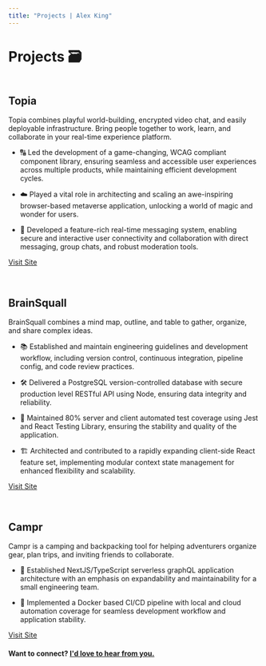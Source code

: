 ```yaml
---
title: "Projects | Alex King"
---
```


# **Projects 🗃**

<div class="project">
  <div class="project-images">
    <img src="/projects/desktop/topia.jpg" alt="" class="desktop" />
  </div>

  <div class='project-content'>

## Topia

Topia combines playful world-building, encrypted video chat, and easily deployable infrastructure. Bring people together to work, learn, and collaborate in your real-time experience platform.

- 🔠 Led the development of a game-changing, WCAG compliant component library, ensuring seamless and accessible user experiences across multiple products, while maintaining efficient development cycles.

- ☁️ Played a vital role in architecting and scaling an awe-inspiring browser-based metaverse application, unlocking a world of magic and wonder for users.

- 📧 Developed a feature-rich real-time messaging system, enabling secure and interactive user connectivity and collaboration with direct messaging, group chats, and robust moderation tools.

<a href="https://topia.io/" target="_blank" rel="noopener noreferrer">Visit Site</a>

  </div>
</div>

<div class="project">
  <div class="project-images">
    <img src="/projects/desktop/brainsquall.jpg" alt="" class="desktop" />
    <img src="/projects/mobile/brainsquall.png" alt="" class="mobile"/>
  </div>

  <div class='project-content'>

## BrainSquall

BrainSquall combines a mind map, outline, and table to gather, organize, and share complex ideas.

- 📚 Established and maintain engineering guidelines and development workflow, including version control, continuous integration, pipeline config, and code review practices.

- 🛠️ Delivered a PostgreSQL version-controlled database with secure production level RESTful API using Node, ensuring data integrity and reliability.

- 🤖 Maintained 80% server and client automated test coverage using Jest and React Testing Library, ensuring the stability and quality of the application.

- 🏗️ Architected and contributed to a rapidly expanding client-side React feature set, implementing modular context state management for enhanced flexibility and scalability.

<a href="https://www.brainsquall.co/" target="_blank" rel="noopener noreferrer">Visit Site</a>

  </div>
  </div>

<div class="project">
  <div class="project-images">
    <img src="/projects/desktop/campr.jpg" alt="" class="desktop" />
    <img src="/projects/mobile/campr.png" alt="" class="mobile"/>
  </div>

  <div class='project-content'>

## Campr

Campr is a camping and backpacking tool for helping adventurers organize gear, plan trips, and inviting friends to collaborate.

- 🚀 Established NextJS/TypeScript serverless graphQL application architecture with an emphasis on expandability and maintainability for a small engineering team.

- 🐳 Implemented a Docker based CI/CD pipeline with local and cloud automation coverage for seamless development workflow and application stability.

<a href="https://getcampr.com" target="_blank" rel="noopener noreferrer">Visit Site</a>

  </div>
</div>

<!-- <div class="project">
  <div class="project-images">
    <img src="/projects/desktop/triohub.jpg" alt="" class="desktop" />
    <img src="/projects/mobile/triohub.png" alt="" class="mobile"/>
  </div>

  <div class='project-content'>

## TrioHub

A rental organization web and mobile application allowing users track potential rentals, collaborate with housemates, and secure a home with ease.

- Established application styled guide, UI wireframes and high fidelity mockups, and UX flows for onboarding and main use cases using Figma.
- Implemented drag and drop functionality with a custom positioning algorithm for a performant and accessible drag and drop experience.

<a href="https://triohub.io" target="_blank" rel="noopener noreferrer">View Site</a>

<!-- [Read More](/writing/triohub) -->

  <!-- </div> -->
<!-- </div>  -->

<!-- <div class="project">
  <div class="project-images">
    <img src="/projects/desktop/kingston.jpg" alt="" class="desktop" />
    <img src="/projects/mobile/kingston.png" alt="" class="mobile"/>
  </div>

  <div class='project-content'>

## Kingston Co.

A custom developed performant e-commerce platform for men's high fashion products.

- Designed and implemented database schema with production level RESTful API endpoints for a complex item and SKU based inventory management system.
- Developed checkout flow with Stripe API integration, dynamic tax calculation, and server side price verification.
- Custom built item reservation system with automatic reservation expiration and database sync to maintain data continuity.
- Implemented address management system with input validation and error handling.

<!-- [Read More](/writing/kingston-co) -->

  <!-- </div> -->
<!-- </div> -->

<!-- <div class="project">
  <div class="project-images">
    <img src="/projects/desktop/trainingbot.jpg" alt="" class="desktop" />
    <img src="/projects/mobile/trainingbot.png" alt="" class="mobile"/>
  </div>

  <div class='project-content'>

## Training Bot

A web application allowing training managers to send employees automated text message and email notifications.

- Built and deployed production level notification bot utilizing Node, MySQL, and AWS with custom written automation functions to manage notification data, interval timers, and notification triggers.
- Coordinate with team of four developers to meet daily feature goals based on agile methodologies to build and deliver a scalable React, Redux notification bot with automated text and email services.
- Utilized APIs such as Twilio, SendGrid, Auth0, and Stripe to meet feature complete deadlines.

<a href="https://trainingbot.co" target="_blank" rel="noopener noreferrer">View Site</a>
<a href="https://github.com/training-bot" target="_blank" rel="noopener noreferrer">View Code</a>
[Read More](/writing/training-bot)

  </div>
</div> -->

<!-- <div class="project">
  <div class="project-images">
    <img src="/projects/desktop/line.jpg" alt="" class="desktop" />
    <img src="/projects/mobile/line.png" alt="" class="mobile"/>
  </div>

  <div class='project-content'>

## LINE

An e-commerce site built with SquareSpace to meet client requirements of being able to manage store inventory and customer orders.

- Produced site wire frames, UI / UX mockups for website and established new data schema for project.
- Designed and implemented a home goods e-commerce site with Content Management System (CMS).
- Serve as webmaster; handle web management, security assurance, and site integrity.

[Read More](/writing/line)

  </div>
</div> -->

#### Want to connect? [I'd love to hear from you.](/contact)
